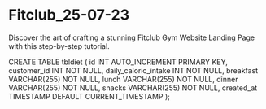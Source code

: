 # Fitclub_25-07-23
Discover the art of crafting a stunning Fitclub Gym Website Landing Page with this step-by-step tutorial.

<!-- tbldiet -->
CREATE TABLE tbldiet (
    id INT AUTO_INCREMENT PRIMARY KEY,
    customer_id INT NOT NULL,
    daily_caloric_intake INT NOT NULL,
    breakfast VARCHAR(255) NOT NULL,
    lunch VARCHAR(255) NOT NULL,
    dinner VARCHAR(255) NOT NULL,
    snacks VARCHAR(255) NOT NULL,
    created_at TIMESTAMP DEFAULT CURRENT_TIMESTAMP
);